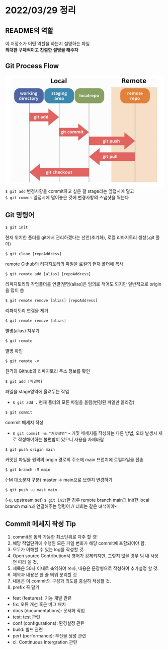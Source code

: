 # 2022/03/29 정리


## README의 역할
이 저장소가 어떤 역할을 하는지 설명하는 파일   
**최대한 구체적이고 친절한 설명을 해주자**


## Git Process Flow
![git process flow](/git/gitprocessflow.png)   
`$ git add` 변경사항을 commit하고 싶은 걸 stage라는 앞접시에 덜고   
`$ git commit` 앞접시에 덜어놓은 것에 변경사항의 스냅샷을 찍는다


## Git 명령어
```shell
$ git init
```
현재 위치한 폴더를 git에서 관리하겠다는 선언(초기화), 로컬 리파지토리 생성(.git 폴더)

```shell
$ git clone [repoAddress]
```
remote Github의 리파지토리의 파일을 로컬의 현재 폴더에 복사

```shell
$ git remote add [alias] [repoAddress]
```
리파지토리와 작업폴더를 연결[별명(alias]은 임의로 적어도 되지만 일반적으로 origin을 많이 씀

```shell
$ git remote remove [alias] [repoAddress]
```
리파지토리 연결을 제거

```shell
$ git remote remove [alias]
```
별명(alias) 지우기

```shell
$ git remote
```
별명 확인

```shell어
$ git remote -v
```
원격의 Github의 리파지토리 주소 정보를 확인

```shell
$ git add [파일명]
```
파일을 stage영역에 올려두는 작업
  - `$ git add .` 현재 폴더의 모든 파일을 올림(변경된 파일만 올라감)

```shell
$ git commit
```
commit 메세지 작성
  - `$ git commit -m "커밋설명"` - 커밋 메세지를 작성하는 다른 방법, 오타 발생시 새로 
  작성해야하는 불편함이 있으니 사용을 자제바람

```shell
$ git push origin main
```
커밋된 파일을 원격의 origin 경로의 주소에 main 브랜치에 로컬파일을 전송

```shell
$ git branch -M main
```
(-M 대소문자 구분) master -> main으로 브랜치 변경하기

```shell
$ git push -u mask main
```
(-u, upstream set) `$ git init`한 경우 remote branch main과 init한 local branch main과 
연결해주는 명령어 // 너희는 같은 녀석이야~


## Commit 메세지 작성 Tip

1. commit은 동작 가능한 최소단위로 자주 할 것!
2. 해당 작업단위에 수행된 모든 파일 변화가 해당 commit에 포함되어야 함.
3. 모두가 이해할 수 있는 log를 작성할 것.
4. Open source Contribution시 영어가 강제되지만, 그렇지 않을 경우 팀 내 사용 언
따라 쓸 것.
5. 제목은 50자 이내로 축약하여 쓰자, 내용은 문장형으로 작성하여 추가설명 할 것.
6. 제목과 내용은 한 줄 띄워 분리할 것
7. 내용은 이 commit의 구성과 의도를 충실히 작성할 것.
8. prefix 꼭 달기
  - feat (features): 기능 개발 관련
  - fix: 오류 개선 혹은 버그 패치
  - docs (documentations): 문서화 작업
  - test: test 관련
  - conf (configurations): 환경설정 관련
  - build: 빌드 관련
  - perf (performance): 부산물 생성 관련
  - ci: Continuous Intergration 관련
